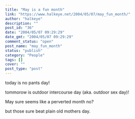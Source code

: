 ```yaml
---
title: "May is a fun month"
link: "https://www.halkeye.net/2004/05/07/may_fun_month/"
author: "halkeye"
description: ""
post_id: "36"
date: "2004/05/07 09:29:29"
date_gmt: "2004/05/07 09:29:29"
comment_status: "open"
post_name: "may_fun_month"
status: "publish"
category: "People"
tags: []
cover: ""
post_type: "post"
---
```


today is no pants day!  

tommorow is outdoor intercourse day (aka. outdoor sex day)!

  

May sure seems like a perverted month no?

but those sure beat plain old mothers day.